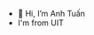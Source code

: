 - 👋 Hi, I’m Anh Tuấn
- I'm from UIT 

<!---
NCAT218/NCAT218 is a ✨ special ✨ repository because its `README.md` (this file) appears on your GitHub profile.
You can click the Preview link to take a look at your changes.
--->
